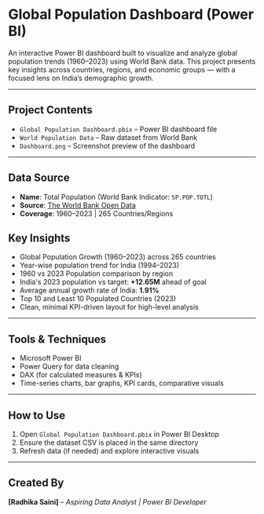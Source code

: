 # **Global Population Dashboard (Power BI)**

An interactive Power BI dashboard built to visualize and analyze global population trends (1960–2023) using World Bank data. This project presents key insights across countries, regions, and economic groups — with a focused lens on India’s demographic growth.

---

## **Project Contents**

* `Global Population Dashboard.pbix` – Power BI dashboard file
* `World Population Data` – Raw dataset from World Bank
* `Dashboard.png` – Screenshot preview of the dashboard

---

## **Data Source**

* **Name**: Total Population (World Bank Indicator: `SP.POP.TOTL`)
* **Source**: [The World Bank Open Data](https://data.worldbank.org/indicator/SP.POP.TOTL)
* **Coverage**: 1960–2023 | 265 Countries/Regions

## **Key Insights**

* Global Population Growth (1960–2023) across 265 countries
* Year-wise population trend for India (1994–2023)
* 1960 vs 2023 Population comparison by region
* India's 2023 population vs target: **+12.65M** ahead of goal
* Average annual growth rate of India: **1.91%**
* Top 10 and Least 10 Populated Countries (2023)
* Clean, minimal KPI-driven layout for high-level analysis

---

## **Tools & Techniques**

* Microsoft Power BI
* Power Query for data cleaning
* DAX (for calculated measures & KPIs)
* Time-series charts, bar graphs, KPI cards, comparative visuals

---

## **How to Use**

1. Open `Global Population Dashboard.pbix` in Power BI Desktop
2. Ensure the dataset CSV is placed in the same directory
3. Refresh data (if needed) and explore interactive visuals

---

## **Created By**

**\[Radhika Saini]** – *Aspiring Data Analyst | Power BI Developer*
